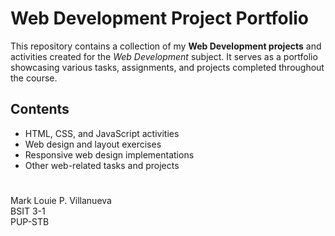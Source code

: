 # Web Development Project Portfolio

This repository contains a collection of my **Web Development projects** and activities created for the _Web Development_ subject. It serves as a portfolio showcasing various tasks, assignments, and projects completed throughout the course.

## Contents

- HTML, CSS, and JavaScript activities
- Web design and layout exercises
- Responsive web design implementations
- Other web-related tasks and projects

# 
Mark Louie P. Villanueva  
BSIT 3-1  
PUP-STB
